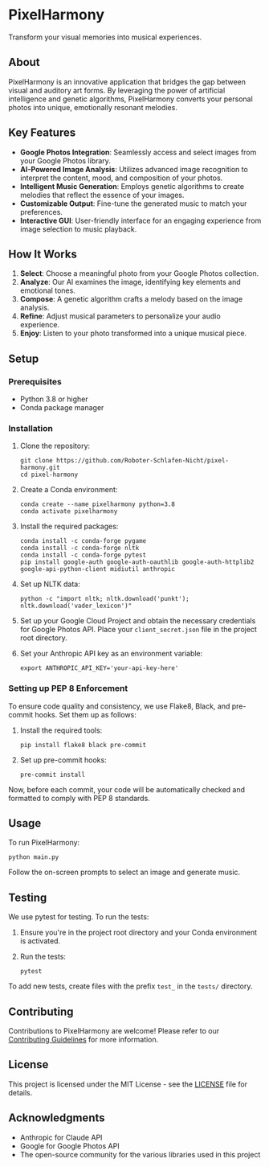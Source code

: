# PixelHarmony

Transform your visual memories into musical experiences.

## About

PixelHarmony is an innovative application that bridges the gap between visual and auditory art forms. By leveraging the power of artificial intelligence and genetic algorithms, PixelHarmony converts your personal photos into unique, emotionally resonant melodies.

## Key Features

- **Google Photos Integration**: Seamlessly access and select images from your Google Photos library.
- **AI-Powered Image Analysis**: Utilizes advanced image recognition to interpret the content, mood, and composition of your photos.
- **Intelligent Music Generation**: Employs genetic algorithms to create melodies that reflect the essence of your images.
- **Customizable Output**: Fine-tune the generated music to match your preferences.
- **Interactive GUI**: User-friendly interface for an engaging experience from image selection to music playback.

## How It Works

1. **Select**: Choose a meaningful photo from your Google Photos collection.
2. **Analyze**: Our AI examines the image, identifying key elements and emotional tones.
3. **Compose**: A genetic algorithm crafts a melody based on the image analysis.
4. **Refine**: Adjust musical parameters to personalize your audio experience.
5. **Enjoy**: Listen to your photo transformed into a unique musical piece.

## Setup

### Prerequisites

- Python 3.8 or higher
- Conda package manager

### Installation

1. Clone the repository:
   ```
   git clone https://github.com/Roboter-Schlafen-Nicht/pixel-harmony.git
   cd pixel-harmony
   ```

2. Create a Conda environment:
   ```
   conda create --name pixelharmony python=3.8
   conda activate pixelharmony
   ```

3. Install the required packages:
   ```
   conda install -c conda-forge pygame
   conda install -c conda-forge nltk
   conda install -c conda-forge pytest
   pip install google-auth google-auth-oauthlib google-auth-httplib2 google-api-python-client midiutil anthropic
   ```

4. Set up NLTK data:
   ```
   python -c "import nltk; nltk.download('punkt'); nltk.download('vader_lexicon')"
   ```

5. Set up your Google Cloud Project and obtain the necessary credentials for Google Photos API. Place your `client_secret.json` file in the project root directory.

6. Set your Anthropic API key as an environment variable:
   ```
   export ANTHROPIC_API_KEY='your-api-key-here'
   ```

### Setting up PEP 8 Enforcement

To ensure code quality and consistency, we use Flake8, Black, and pre-commit hooks. Set them up as follows:

1. Install the required tools:
   ```
   pip install flake8 black pre-commit
   ```

2. Set up pre-commit hooks:
   ```
   pre-commit install
   ```

Now, before each commit, your code will be automatically checked and formatted to comply with PEP 8 standards.

## Usage

To run PixelHarmony:

```
python main.py
```

Follow the on-screen prompts to select an image and generate music.

## Testing

We use pytest for testing. To run the tests:

1. Ensure you're in the project root directory and your Conda environment is activated.

2. Run the tests:
   ```
   pytest
   ```

To add new tests, create files with the prefix `test_` in the `tests/` directory.

## Contributing

Contributions to PixelHarmony are welcome! Please refer to our [Contributing Guidelines](CONTRIBUTING.md) for more information.

## License

This project is licensed under the MIT License - see the [LICENSE](LICENSE) file for details.

## Acknowledgments

- Anthropic for Claude API
- Google for Google Photos API
- The open-source community for the various libraries used in this project

